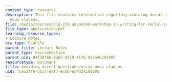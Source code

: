 ```yaml
---
content_type: resource
description: This file contains information regarding avoiding direct questions/using
  noun clauses.
file: /media/courses/21g-228-advanced-workshop-in-writing-for-social-sciences-and-architecture-els-spring-2007/75a52ffe5c3cd8f7ec8bad4d241d8105_MIT21G.228S07_noun_clauses.pdf
file_type: application/pdf
learning_resource_types:
- Lecture Notes
ocw_type: OCWFile
parent_title: Lecture Notes
parent_type: CourseSection
parent_uid: 04f30f6b-0a67-9419-f17b-9d7a4b29299f
resourcetype: Document
title: Avoiding direct questions/using noun clauses
uid: 75a52ffe-5c3c-d8f7-ec8b-ad4d241d8105
---
```

